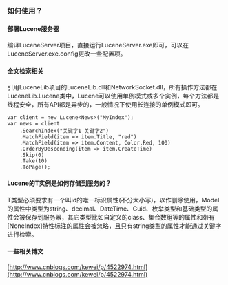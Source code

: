 ### 如何使用？
#### 部署Lucene服务器
编译LuceneServer项目，直接运行LuceneServer.exe即可，可以在LuceneServer.exe.config更改一些配置项。

#### 全文检索相关
引用LuceneLib项目的LuceneLib.dll和NetworkSocket.dll，所有操作方法都在LuceneLib.Lucene<T>类中，Lucene<T>可以使用单例模式或多个实例，每个方法都是线程安全，所有API都是异步的，一般情况下使用长连接的单例模式即可。
```
var client = new Lucene<News>("MyIndex");
var news = client
    .SearchIndex("关键字1 关键字2")
    .MatchField(item => item.Title, "red")
    .MatchField(item => item.Content, Color.Red, 100)
    .OrderByDescending(item => item.CreateTime)
    .Skip(0)
    .Take(10)
    .ToPage();
```

#### Lucene<T>的T实例是如何存储到服务的？
T类型必须要求有一个叫id的唯一标识属性(不分大小写)，以作删除使用，Model的属性中类型为string、decimal、DateTime、Guid、枚举类型和基础类型的属性会被保存到服务器，其它类型比如自定义的class、集合数组等的属性和带有[NoneIndex]特性标注的属性会被忽略，且只有string类型的属性才能通过关键字进行检索。

#### 一些相关博文
[http://www.cnblogs.com/kewei/p/4522974.html](http://www.cnblogs.com/kewei/p/4522974.html)
